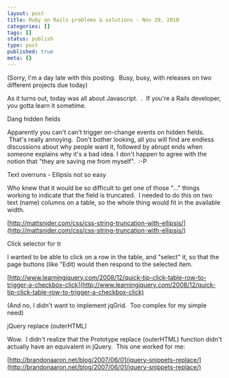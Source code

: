 ```yaml
---
layout: post
title: Ruby on Rails problems & solutions - Nov 29, 2010
categories: []
tags: []
status: publish
type: post
published: true
meta: {}
---
```


(Sorry, I'm a day late with this posting.  Busy, busy, with releases on two different projects due today)



As it turns out, today was all about Javascript.  <shrug>.  If you're a Rails developer, you gotta learn it sometime.



Dang hidden fields 



Apparently you can't can't trigger on-change events on hidden fields.  That's really annoying.  Don't bother looking, all you will find are endless discussions about why people want it, followed by abrupt ends when someone explains why it's a bad idea. I don't happen to agree with the notion that "they are saving me from myself".  :-P



Text overruns - Ellipsis not so easy



Who knew that it would be so difficult to get one of those "..." things working to indicate that the field is truncated.  I needed to do this on two text (name) columns on a table, so the whole thing would fit in the available width.



[http://mattsnider.com/css/css-string-truncation-with-ellipsis/](http://mattsnider.com/css/css-string-truncation-with-ellipsis/)



Click selector for tr



I wanted to be able to click on a row in the table, and "select" it, so that the page buttons (like "Edit) would then respond to the selected item.

[http://www.learningjquery.com/2008/12/quick-tip-click-table-row-to-trigger-a-checkbox-click](http://www.learningjquery.com/2008/12/quick-tip-click-table-row-to-trigger-a-checkbox-click)



(And no, I didn't want to implement jqGrid.  Too complex for my simple need)



jQuery replace (outerHTML)



Wow.  I didn't realize that the Prototype replace (outerHTML) function didn't actually have an equivalent in jQuery.  This one worked for me:

[http://brandonaaron.net/blog/2007/06/01/jquery-snippets-replace/](http://brandonaaron.net/blog/2007/06/01/jquery-snippets-replace/)
